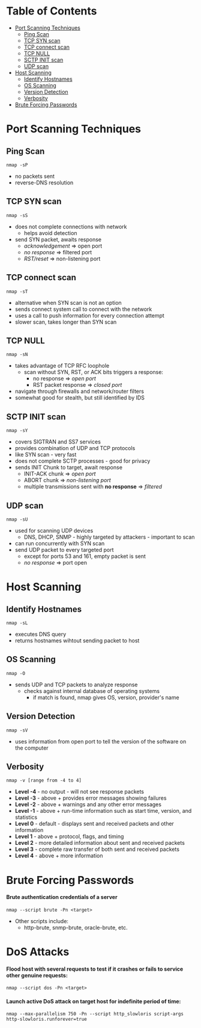 # Table of Contents
- [Port Scanning Techniques](#port-scanning-techniques)
  - [Ping Scan](#ping-scan)
  - [TCP SYN scan](#tcp-syn-scan)
  - [TCP connect scan](#tcp-connect-scan)
  - [TCP NULL](#tcp-null)
  - [SCTP INIT scan](#sctp-init-scan)
  - [UDP scan](#udp-scan)
- [Host Scanning](#host-scanning)
  - [Identify Hostnames](#identify-hostnames)
  - [OS Scanning](#os-scanning)
  - [Version Detection](#version-detection)
  - [Verbosity](#verbosity)
- [Brute Forcing Passwords](#brute-forcing-passwords)

# Port Scanning Techniques

## Ping Scan
    nmap -sP
- no packets sent
- reverse-DNS resolution

## TCP SYN scan
    nmap -sS
- does not complete connections with network
  - helps avoid detection
- send SYN packet, awaits response
  - *acknowledgement* => open port
  - *no response* => filtered port
  - *RST/reset* => non-listening port

## TCP connect scan
    nmap -sT
- alternative when SYN scan is not an option
- sends connect system call to connect with the network
- uses a call to push information for every connection attempt
- slower scan, takes longer than SYN scan

## TCP NULL
    nmap -sN
- takes advantage of TCP RFC loophole
  - scan without SYN, RST, or ACK bits triggers a response:
    - no response => *open port*
    - RST packet response => *closed port*
- navigate through firewalls and network/router filters
- somewhat good for stealth, but still identified by IDS

## SCTP INIT scan
    nmap -sY
- covers SIGTRAN and SS7 services
- provides combination of UDP and TCP protocols
- like SYN scan - very fast
- does not complete SCTP processes - good for privacy
- sends INIT Chunk to target, await response
  - INIT-ACK chunk => *open port*
  - ABORT chunk => *non-listening port*
  - multiple transmissions sent with **no response** => *filtered*

## UDP scan
    nmap -sU
- used for scanning UDP devices
  - DNS, DHCP, SNMP - highly targeted by attackers - important to scan
- can run concurrently with SYN scan
- send UDP packet to every targeted port
  - except for ports 53 and 161, empty packet is sent
  - *no response* => port open

# Host Scanning

## Identify Hostnames
    nmap -sL
- executes DNS query
- returns hostnames wihtout sending packet to host

## OS Scanning
    nmap -O
- sends UDP and TCP packets to analyze response
  - checks against internal database of operating systems
    - if match is found, nmap gives OS, version, provider's name

## Version Detection
    nmap -sV
- uses information from open port to tell the version of the software on the computer

## Verbosity
    nmap -v [range from -4 to 4]
- **Level -4** - no output - will not see response packets
- **Level -3** - above + provides error messages showing failures
- **Level -2** - above + warnings and any other error messages
- **Level -1** - above + run-time information such as start time, version, and statistics
- **Level 0** - default - displays sent and received packets and other information
- **Level 1** - above + protocol, flags, and timing
- **Level 2** - more detailed information about sent and received packets
- **Level 3** - complete raw transfer of both sent and received packets
- **Level 4** - above + more information

# Brute Forcing Passwords
#### Brute authentication credentials of a server
    nmap --script brute -Pn <target>
- Other scripts include:
  - http-brute, snmp-brute, oracle-brute, etc.

# DoS Attacks
#### Flood host with several requests to test if it crashes or fails to service other genuine requests:

    nmap --script dos -Pn <target>

#### Launch active DoS attack on target host for indefinite period of time:
   
    nmap --max-parallelism 750 -Pn --script http_slowloris script-args http-slowloris.runforever=true

